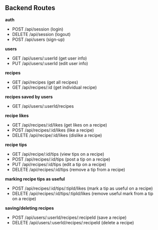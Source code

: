 ## Backend Routes

**auth**

- POST /api/session (login)
- DELETE /api/session (logout)
- POST /api/users (sign-up)

**users**

- GET /api/users/:userId (get user info)
- PUT /api/users/:userId (edit user info)

**recipes**

- GET /api/recipes (get all recipes)
- GET /api/recipes/:id (get individual recipe)

**recipes saved by users**

- GET /api/users/:userId/recipes

**recipe likes**

- GET /api/recipes/:id/likes (get likes on a recipe)
- POST /api/recipes/:id/likes (like a recipe)
- DELETE /api/recipe/:id/likes (dislike a recipe)

**recipe tips**

- GET /api/recipe/:id/tips (view tips on a recipe)
- POST /api/recipes/:id/tips (post a tip on a recipe)
- PUT /api/recipes/:id/tips (edit a tip on a recipe)
- DELETE /api/recipes/:id/tips (remove a tip from a recipe)

**marking recipe tips as useful**

- POST /api/recipes/:id/tips/:tipId/likes (mark a tip as useful on a recipe)
- DELETE /api/recipes/:id/tips/:tipId/likes (remove useful mark from a tip on a recipe)

**saving/deleting recipes**

- POST /api/users/:userId/recipes/:recipeId (save a recipe)
- DELETE /api/users/:userId/recipes/:recipeId (delete a recipe)
